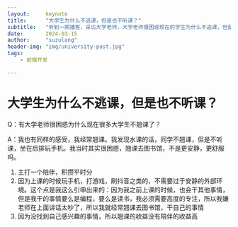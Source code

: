 ```yaml
---
layout:     keynote
title:      "大学生为什么不逃课，但是也不听课？"
subtitle:   "听到一期播客，采访大学老师，大学老师很困惑现在的学生为什么不逃课，但是也不听课"
date:       2024-03-15
author:     "suzulang"
header-img: "img/university-post.jpg"
tags:
    - 前端开发

---
```




# 大学生为什么不逃课，但是也不听课？

Q：有大学老师很困惑为什么现在很多大学生不翘课了？

A：我也有同样的感受，我经常翘课。我发现水课的话，同学不翘课，但是不听课，坐在后排玩手机。我当时其实很困惑，翘课去图书馆，不是更安静，更舒服吗。

1. 主打一个陪伴，积攒平时分
2. 因为上课的时候玩手机，打游戏，刷抖音之类的，不需要过于安静的外部环境。这个点是我这么引申出来的：因为我之前上课的时候，也会干其他事情，但是我干的事情要么是编程，要么是读书，我必须需要高度的专注，所以我嫌老师在上面讲话太吵了，所以我就经常翘课去图书馆，干自己的事情
3. 因为没找到自己感兴趣的事情，所以翘课的收益没有陪伴的收益高

